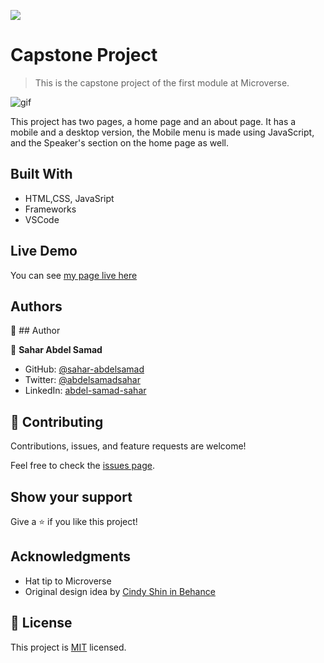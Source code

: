![](https://img.shields.io/badge/Microverse-blueviolet)

# Capstone Project

> This is the capstone project of the first module at Microverse.

![gif](images/portfolio.gif)

This project has two pages, a home page and an about page. It has a mobile and a desktop version, the Mobile menu is made using JavaScript, and the Speaker's section on the home page as well.

## Built With

- HTML,CSS, JavaSript
- Frameworks
- VSCode

## Live Demo

You can see [my page live here](https://sahar-abdelsamad.github.io/CapstoneProject/)

## Authors

👤 ## Author

👤 **Sahar Abdel Samad**

- GitHub: [@sahar-abdelsamad](https://github.com/Sahar-AbdelSamad)
- Twitter: [@abdelsamadsahar](https://twitter.com/AbdelSamadSahar)
- LinkedIn: [abdel-samad-sahar](https://www.linkedin.com/in/abdel-samad-sahar-353977223/)

## 🤝 Contributing

Contributions, issues, and feature requests are welcome!

Feel free to check the [issues page](../../issues/).

## Show your support

Give a ⭐️ if you like this project!

## Acknowledgments

- Hat tip to Microverse
- Original design idea by [Cindy Shin in Behance](https://www.behance.net/gallery/29845175/CC-Global-Summit-2015)

## 📝 License

This project is [MIT](./MIT.md) licensed.